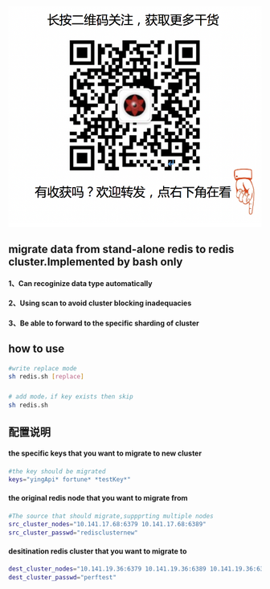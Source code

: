 ![image](logo.png)
## migrate data from stand-alone redis to redis cluster.Implemented by bash only

#### 1、Can recoginize data type automatically
#### 2、Using scan to avoid cluster blocking inadequacies
#### 3、Be able to forward to the specific sharding of cluster


## how to use

````bash
#write replace mode
sh redis.sh [replace]
````
###
````bash
# add mode，if key exists then skip
sh redis.sh
````

## 配置说明
#### the specific keys that you want to migrate to new cluster
````bash
#the key should be migrated
keys="yingApi* fortune* *testKey*"

````
#### the original redis node that you want to migrate from
````bash
#The source that should migrate,suppprting multiple nodes
src_cluster_nodes="10.141.17.68:6379 10.141.17.68:6389"
src_cluster_passwd="redisclusternew"
````

#### desitination redis cluster that you want to migrate to

````bash
dest_cluster_nodes="10.141.19.36:6379 10.141.19.36:6389 10.141.19.36:6399"
dest_cluster_passwd="perftest"
````
